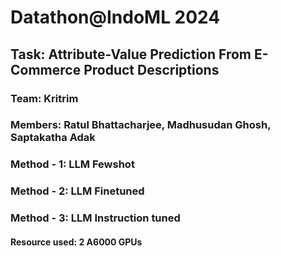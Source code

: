 # Datathon@IndoML 2024

## Task: Attribute-Value Prediction From E-Commerce Product Descriptions

### Team: Kritrim
### Members: Ratul Bhattacharjee, Madhusudan Ghosh, Saptakatha Adak

### Method - 1: LLM Fewshot

### Method - 2: LLM Finetuned

### Method - 3: LLM Instruction tuned


#### Resource used: 2 A6000 GPUs
